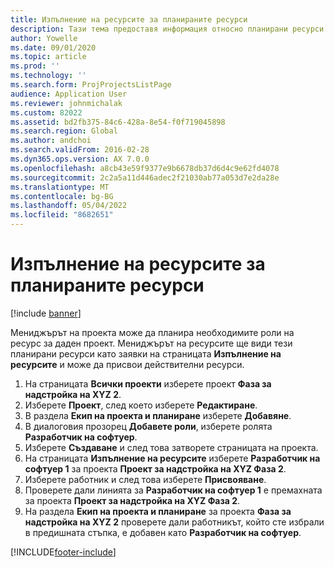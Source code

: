 ```yaml
---
title: Изпълнение на ресурсите за планираните ресурси
description: Тази тема предоставя информация относно планирани ресурси за проект.
author: Yowelle
ms.date: 09/01/2020
ms.topic: article
ms.prod: ''
ms.technology: ''
ms.search.form: ProjProjectsListPage
audience: Application User
ms.reviewer: johnmichalak
ms.custom: 82022
ms.assetid: bd2fb375-84c6-428a-8e54-f0f719045898
ms.search.region: Global
ms.author: andchoi
ms.search.validFrom: 2016-02-28
ms.dyn365.ops.version: AX 7.0.0
ms.openlocfilehash: a8cb43e59f9377e9b6678db37d6d4c9e62fd4078
ms.sourcegitcommit: 2c2a5a11d446adec2f21030ab77a053d7e2da28e
ms.translationtype: MT
ms.contentlocale: bg-BG
ms.lasthandoff: 05/04/2022
ms.locfileid: "8682651"
---
```

# <a name="resource-fulfillment-for-planned-resources"></a>Изпълнение на ресурсите за планираните ресурси

[!include [banner](../includes/banner.md)]

Мениджърът на проекта може да планира необходимите роли на ресурс за даден проект. Мениджърът на ресурсите ще види тези планирани ресурси като заявки на страницата **Изпълнение на ресурсите** и може да присвои действителни ресурси.

1. На страницата **Всички проекти** изберете проект **Фаза за надстройка на XYZ 2**.
2. Изберете **Проект**, след което изберете **Редактиране**.
3. В раздела **Екип на проекта и планиране** изберете **Добавяне**.
4. В диалоговия прозорец **Добавете роли**, изберете ролята **Разработчик на софтуер**.
5. Изберете **Създаване** и след това затворете страницата на проекта.
6. На страницата **Изпълнение на ресурсите** изберете **Разработчик на софтуер 1** за проекта **Проект за надстройка на XYZ Фаза 2**.
7. Изберете работник и след това изберете **Присвояване**.
8. Проверете дали линията за **Разработчик на софтуер 1** е премахната за проекта **Проект за надстройка на XYZ Фаза 2**.
9. На раздела **Екип на проекта и планиране** за проекта **Фаза за надстройка на XYZ 2** проверете дали работникът, който сте избрали в предишната стъпка, е добавен като **Разработчик на софтуер**.


[!INCLUDE[footer-include](../includes/footer-banner.md)]